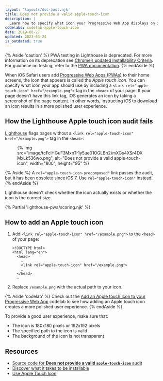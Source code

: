 ```yaml
---
layout: 'layouts/doc-post.njk'
title: Does not provide a valid apple-touch-icon
description: |
  Learn how to specify what icon your Progressive Web App displays on iOS home screens.
codelabs: codelab-apple-touch-icon
date: 2019-08-27
updated: 2023-03-24
is_outdated: true
---
```


{% Aside 'caution' %}
PWA testing in Lighthouse is deprecated. For more information on its deprecation see [Chrome’s updated Installability Criteria](https://developer.chrome.com/blog/update-install-criteria). For guidance on testing, refer to the [PWA documentation](https://developer.chrome.com/docs/devtools/progressive-web-apps/).
{% endAside %}

When iOS Safari users add [Progressive Web Apps (PWAs)](https://web.dev/explore/progressive-web-apps#make-it-installable) to
their home screens, the icon that appears is called the *Apple touch icon*.
You can specify what icon your app should use by including a
`<link rel="apple-touch-icon" href="/example.png">` tag in the `<head>` of your
page. If your page doesn't have this link tag, iOS generates an icon by taking a screenshot of
the page content. In other words, instructing iOS to download an icon results in a more polished
user experience.

## How the Lighthouse Apple touch icon audit fails

[Lighthouse](/docs/lighthouse/overview/)
flags pages without a `<link rel="apple-touch-icon" href="/example.png">`
tag in the `<head>`:

<figure>
  {% Img src="image/tcFciHGuF3MxnTr1y5ue01OGLBn2/mXGs4XSr4DXMxLk536wo.png", alt="Does not provide a valid apple-touch-icon", width="800", height="95" %}
</figure>

{% Aside %}
  A `rel="apple-touch-icon-precomposed"` link passes the audit, but it has been
  obsolete since iOS 7. Use `rel="apple-touch-icon"` instead.
{% endAside %}

Lighthouse doesn't check whether the icon actually exists or whether the icon is
the correct size.

{% Partial 'lighthouse-pwa/scoring.njk' %}

## How to add an Apple touch icon

1. Add `<link rel="apple-touch-icon" href="/example.png">` to the `<head>` of your page:

    ```html/4
    <!DOCTYPE html>
    <html lang="en">
      <head>
        …
        <link rel="apple-touch-icon" href="/example.png">
        …
      </head>
      …
    ```

1. Replace `/example.png` with the actual path to your icon.

{% Aside 'codelab' %}
  Check out the [Add an Apple touch icon to your Progressive Web App](https://web.dev/codelab-apple-touch-icon)
  codelab to see how adding an Apple touch icon creates a more polished user experience.
{% endAside %}

To provide a good user experience, make sure that:

- The icon is 180x180&nbsp;pixels or 192x192&nbsp;pixels
- The specified path to the icon is valid
- The background of the icon is not transparent

## Resources

- [Source code for **Does not provide a valid `apple-touch-icon`** audit][source]
- [Discover what it takes to be installable](https://web.dev/install-criteria)
- <a href="https://webhint.io/docs/user-guide/hints/hint-apple-touch-icons/" rel="noreferrer">Use Apple Touch Icon</a>

[a2hs]: https://support.apple.com/guide/shortcuts/run-shortcuts-from-the-ios-home-screen-apd735880972/ios#apd175362e63
[source]: https://github.com/GoogleChrome/lighthouse/blob/master/lighthouse-core/audits/apple-touch-icon.js
